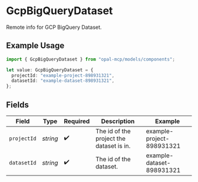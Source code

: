 # GcpBigQueryDataset

Remote info for GCP BigQuery Dataset.

## Example Usage

```typescript
import { GcpBigQueryDataset } from "opal-mcp/models/components";

let value: GcpBigQueryDataset = {
  projectId: "example-project-898931321",
  datasetId: "example-dataset-898931321",
};
```

## Fields

| Field                                    | Type                                     | Required                                 | Description                              | Example                                  |
| ---------------------------------------- | ---------------------------------------- | ---------------------------------------- | ---------------------------------------- | ---------------------------------------- |
| `projectId`                              | *string*                                 | :heavy_check_mark:                       | The id of the project the dataset is in. | example-project-898931321                |
| `datasetId`                              | *string*                                 | :heavy_check_mark:                       | The id of the dataset.                   | example-dataset-898931321                |
